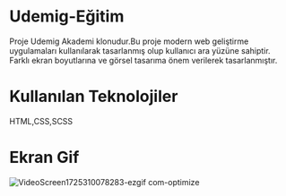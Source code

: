 # Udemig-Eğitim

Proje Udemig Akademi klonudur.Bu proje modern web geliştirme uygulamaları kullanılarak tasarlanmış olup kullanıcı ara yüzüne sahiptir.
Farklı ekran boyutlarına ve görsel tasarıma önem verilerek tasarlanmıştır.

# Kullanılan Teknolojiler

HTML,CSS,SCSS

# Ekran Gif

![VideoScreen1725310078283-ezgif com-optimize](https://github.com/user-attachments/assets/15a24500-30be-4d3b-b859-5cd612110041)

